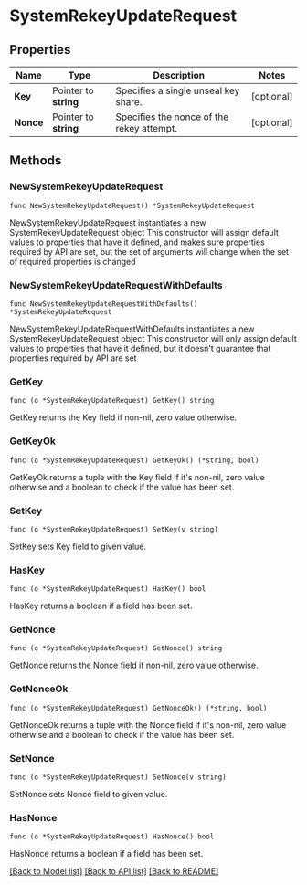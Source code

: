 # SystemRekeyUpdateRequest

## Properties

Name | Type | Description | Notes
------------ | ------------- | ------------- | -------------
**Key** | Pointer to **string** | Specifies a single unseal key share. | [optional] 
**Nonce** | Pointer to **string** | Specifies the nonce of the rekey attempt. | [optional] 

## Methods

### NewSystemRekeyUpdateRequest

`func NewSystemRekeyUpdateRequest() *SystemRekeyUpdateRequest`

NewSystemRekeyUpdateRequest instantiates a new SystemRekeyUpdateRequest object
This constructor will assign default values to properties that have it defined,
and makes sure properties required by API are set, but the set of arguments
will change when the set of required properties is changed

### NewSystemRekeyUpdateRequestWithDefaults

`func NewSystemRekeyUpdateRequestWithDefaults() *SystemRekeyUpdateRequest`

NewSystemRekeyUpdateRequestWithDefaults instantiates a new SystemRekeyUpdateRequest object
This constructor will only assign default values to properties that have it defined,
but it doesn't guarantee that properties required by API are set

### GetKey

`func (o *SystemRekeyUpdateRequest) GetKey() string`

GetKey returns the Key field if non-nil, zero value otherwise.

### GetKeyOk

`func (o *SystemRekeyUpdateRequest) GetKeyOk() (*string, bool)`

GetKeyOk returns a tuple with the Key field if it's non-nil, zero value otherwise
and a boolean to check if the value has been set.

### SetKey

`func (o *SystemRekeyUpdateRequest) SetKey(v string)`

SetKey sets Key field to given value.

### HasKey

`func (o *SystemRekeyUpdateRequest) HasKey() bool`

HasKey returns a boolean if a field has been set.

### GetNonce

`func (o *SystemRekeyUpdateRequest) GetNonce() string`

GetNonce returns the Nonce field if non-nil, zero value otherwise.

### GetNonceOk

`func (o *SystemRekeyUpdateRequest) GetNonceOk() (*string, bool)`

GetNonceOk returns a tuple with the Nonce field if it's non-nil, zero value otherwise
and a boolean to check if the value has been set.

### SetNonce

`func (o *SystemRekeyUpdateRequest) SetNonce(v string)`

SetNonce sets Nonce field to given value.

### HasNonce

`func (o *SystemRekeyUpdateRequest) HasNonce() bool`

HasNonce returns a boolean if a field has been set.


[[Back to Model list]](../README.md#documentation-for-models) [[Back to API list]](../README.md#documentation-for-api-endpoints) [[Back to README]](../README.md)


